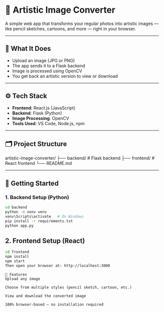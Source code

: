 # 🎨 Artistic Image Converter

A simple web app that transforms your regular photos into artistic images — like pencil sketches, cartoons, and more — right in your browser.

---

## 📸 What It Does

- Upload an image (JPG or PNG)  
- The app sends it to a Flask backend  
- Image is processed using OpenCV  
- You get back an artistic version to view or download  

---

## ⚙️ Tech Stack

- **Frontend**: React.js (JavaScript)  
- **Backend**: Flask (Python)  
- **Image Processing**: OpenCV  
- **Tools Used**: VS Code, Node.js, npm  

---

## 🗂️ Project Structure

artistic-image-converter/
├── backend/ # Flask backend
├── frontend/ # React frontend
└── README.md


---

## 🚀 Getting Started

### 1. Backend Setup (Python)

```bash
cd backend
python -m venv venv
venv\Scripts\activate   # On Windows
pip install -r requirements.txt
python app.py
```

## 2. Frontend Setup (React)
```bash
cd frontend
npm install
npm start
Then open your browser at: http://localhost:3000
```
```
🧪 Features
Upload any image

Choose from multiple styles (pencil sketch, cartoon, etc.)

View and download the converted image

100% browser-based — no installation required
```
